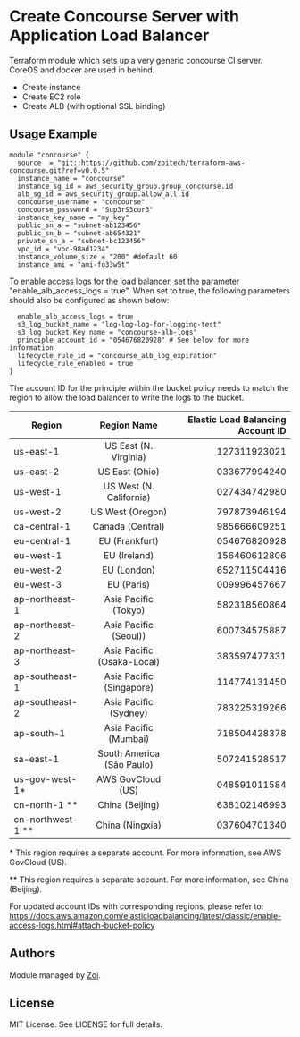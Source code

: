 # Create Concourse Server with Application Load Balancer
Terraform module which sets up a very generic concourse CI server.
CoreOS and docker are used in behind.
* Create instance
* Create EC2 role
* Create ALB (with optional SSL binding)


## Usage Example
```hcl
module "concourse" {
  source  = "git::https://github.com/zoitech/terraform-aws-concourse.git?ref=v0.0.5"
  instance_name = "concourse"
  instance_sg_id = aws_security_group.group_concourse.id
  alb_sg_id = aws_security_group.allow_all.id
  concourse_username = "concourse"
  concourse_password = "Sup3rS3cur3"
  instance_key_name = "my_key"
  public_sn_a = "subnet-ab123456"
  public_sn_b = "subnet-ab654321"
  private_sn_a = "subnet-bc123456"
  vpc_id = "vpc-98ad1234"
  instance_volume_size = "200" #default 60
  instance_ami = "ami-fo33w5t"
```
To enable access logs for the load balancer, set the parameter "enable_alb_access_logs = true". When set to true, the following parameters should also be configured as shown below:
```hcl
  enable_alb_access_logs = true
  s3_log_bucket_name = "log-log-log-for-logging-test"
  s3_log_bucket_Key_name = "concourse-alb-logs"
  principle_account_id = "054676820928" # See below for more information
  lifecycle_rule_id = "concourse_alb_log_expiration"
  lifecycle_rule_enabled = true
}
```
The account ID for the principle within the bucket policy needs to match the region to allow the load balancer to write the logs to the bucket.

| Region          | Region Name               | Elastic Load Balancing Account ID  |
| --------------- |:-------------------------:| ----------------------------------:|
| us-east-1       | US East (N. Virginia)     | 127311923021                       |
| us-east-2       | US East (Ohio)            | 033677994240                       |
| us-west-1       | US West (N. California)   | 027434742980                       |
| us-west-2       | US West (Oregon)          | 797873946194                       |
| ca-central-1    | Canada (Central)          | 985666609251                       |
| eu-central-1    | EU (Frankfurt)            | 054676820928                       |
| eu-west-1       | EU (Ireland)              | 156460612806                       |
| eu-west-2       | EU (London)               | 652711504416                       |
| eu-west-3       | EU (Paris)                | 009996457667                       |
| ap-northeast-1  | Asia Pacific (Tokyo)      | 582318560864                       |
| ap-northeast-2  | Asia Pacific (Seoul))     | 600734575887                       |
| ap-northeast-3  | Asia Pacific (Osaka-Local)| 383597477331                       |
| ap-southeast-1  |	Asia Pacific (Singapore)  |	114774131450                       |
| ap-southeast-2  |	Asia Pacific (Sydney)	    | 783225319266                       |
| ap-south-1      |	Asia Pacific (Mumbai)	    | 718504428378                       |
| sa-east-1	      | South America (São Paulo) | 507241528517                       |
| us-gov-west-1\* |	AWS GovCloud (US)         |	048591011584                       |
| cn-north-1 \*\* |	China (Beijing)           |	638102146993                       |
| cn-northwest-1 \*\*|	China (Ningxia)       |	037604701340                       |

\* This region requires a separate account. For more information, see AWS GovCloud (US).

\*\* This region requires a separate account. For more information, see China (Beijing).

For updated account IDs with corresponding regions, please refer to: https://docs.aws.amazon.com/elasticloadbalancing/latest/classic/enable-access-logs.html#attach-bucket-policy

## Authors
Module managed by [Zoi](https://github.com/zoitech).

## License
MIT License. See LICENSE for full details.
